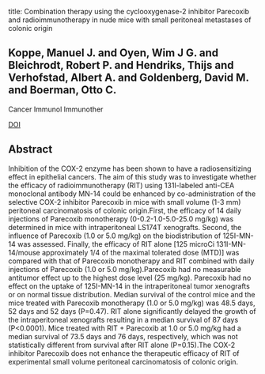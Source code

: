 title: Combination therapy using the cyclooxygenase-2 inhibitor Parecoxib and radioimmunotherapy in nude mice with small peritoneal metastases of colonic origin

## Koppe, Manuel J. and Oyen, Wim J G. and Bleichrodt, Robert P. and Hendriks, Thijs and Verhofstad, Albert A. and Goldenberg, David M. and Boerman, Otto C.
Cancer Immunol Immunother

<a href="https://doi.org/10.1007/s00262-005-0704-3">DOI</a>

## Abstract
Inhibition of the COX-2 enzyme has been shown to have a radiosensitizing effect in epithelial cancers. The aim of this study was to investigate whether the efficacy of radioimmunotherapy (RIT) using 131I-labeled anti-CEA monoclonal antibody MN-14 could be enhanced by co-administration of the selective COX-2 inhibitor Parecoxib in mice with small volume (1-3 mm) peritoneal carcinomatosis of colonic origin.First, the efficacy of 14 daily injections of Parecoxib monotherapy (0-0.2-1.0-5.0-25.0 mg/kg) was determined in mice with intraperitoneal LS174T xenografts. Second, the influence of Parecoxib (1.0 or 5.0 mg/kg) on the biodistribution of 125I-MN-14 was assessed. Finally, the efficacy of RIT alone [125 microCi 131I-MN-14/mouse approximately 1/4 of the maximal tolerated dose (MTD)] was compared with that of Parecoxib monotherapy and RIT combined with daily injections of Parecoxib (1.0 or 5.0 mg/kg).Parecoxib had no measurable antitumor effect up to the highest dose level (25 mg/kg). Parecoxib had no effect on the uptake of 125I-MN-14 in the intraperitoneal tumor xenografts or on normal tissue distribution. Median survival of the control mice and the mice treated with Parecoxib monotherapy (1.0 or 5.0 mg/kg) was 48.5 days, 52 days and 52 days (P=0.47). RIT alone significantly delayed the growth of the intraperitoneal xenografts resulting in a median survival of 87 days (P<0.0001). Mice treated with RIT + Parecoxib at 1.0 or 5.0 mg/kg had a median survival of 73.5 days and 76 days, respectively, which was not statistically different from survival after RIT alone (P=0.15).The COX-2 inhibitor Parecoxib does not enhance the therapeutic efficacy of RIT of experimental small volume peritoneal carcinomatosis of colonic origin.

